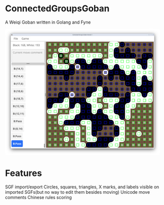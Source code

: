 # ConnectedGroupsGoban
A Weiqi Goban written in Golang and Fyne

![Screenshot](Screenshot_20240927_175928.png?raw=true "Screenshot")

# Features
SGF import/export
Circles, squares, triangles, X marks, and labels visible on imported SGFs(but no way to edit them besides moving)
Unicode move comments
Chinese rules scoring
